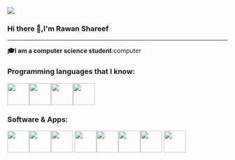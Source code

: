 <img src="https://www.csuohio.edu/engineering/sites/csuohio.edu.engineering/files/ComputerScience.jpg" hight="1000">

### Hi there 👋,I'm Rawan Shareef
-----------------------------------------------------------
**:mortar_board:I am a computer science student**:computer


### Programming languages that I know:
<img src="https://user-images.githubusercontent.com/57855070/98301894-33521300-1fc4-11eb-860e-f06c2a2e9dce.png" width="50"><img src="https://user-images.githubusercontent.com/57855070/98302338-e1f65380-1fc4-11eb-95ae-ad38f2c4fc13.png" width="50"><img src="https://user-images.githubusercontent.com/57855070/98302891-e8d19600-1fc5-11eb-88ff-96a990f80521.png" width="50"><img src="https://user-images.githubusercontent.com/57855070/98302169-9c398b00-1fc4-11eb-9734-1c075d91db98.png" width="50">


### Software & Apps:
<img src="https://softotornix.com/wp-content/uploads/2019/03/eclipse.jpg" width="50"><img src="https://user-images.githubusercontent.com/57855070/98331898-3a017a00-2006-11eb-938a-eb22d38f9f57.png" width="50"><img src="https://user-images.githubusercontent.com/57855070/98332075-a4b2b580-2006-11eb-95ff-906388b38446.png" width="50">
<img src="https://secrethub.io/img/vs-code.svg" width="50"><img src="http://1.bp.blogspot.com/-H3jQg1kGK8U/U0hKr2g4qGI/AAAAAAAAEHc/NZ5eB-tj7YQ/s1600/ubuntu+logo.png" width="50"><img src="https://blog.desdelinux.net/wp-content/uploads/2019/11/tux-linux.jpg.webp" width="50"><img src="https://www.ethicalhacker.net/wp-content/uploads/columns/chappell/tshark/wireshark_app_logo.png" width="50">
<img src="https://img.utdstc.com/icon/f6f/11c/f6f11c75fda63dd454fa5db9610a77cfd6752be4db11010f2e4252551a4abccd:200" width="50">



